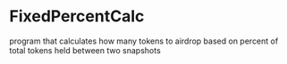 # FixedPercentCalc
program that calculates how many tokens to airdrop based on percent of total tokens held between two snapshots
